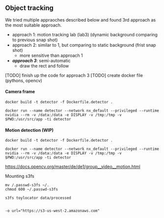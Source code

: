 

## Object tracking
We tried multiple appraoches described below and found 3rd approach as the most suitable approach. 

- approach 1: motion tracking lab (lab3) (dynamic background comparing to previous snap shot)
- approach 2: similar to 1, but comparing to static background (frist snap shot)
	- more sensitive than approach 1
- ***approach 3***: semi-automatic 
	- draw the rect and follow 

[TODO] finish up the code for approach 3
[TODO] create docker file (pythons, opencv)


#### Camera frame 
```
docker build -t detector -f Dockerfile.detector .

docker run --name detector --network nx_default --privileged --runtime nvidia --rm -v /data:/data -e DISPLAY -v /tmp:/tmp -v $PWD:/usr/src/app -ti detector 
```


#### Motion detection (WIP)

```
docker build -t detector -f Dockerfile.detector .

docker run --name detector --network nx_default --privileged --runtime nvidia --rm -v /data:/data -e DISPLAY -v /tmp:/tmp -v $PWD:/usr/src/app -ti detector 
```

https://docs.opencv.org/master/de/de1/group__video__motion.html



Mounting s3fs 

```
mv /.passwd-s3fs ~/.
chmod 600 ~/.passwd-s3fs

s3fs toylocator data/processed


-o url="https://s3-us-west-2.amazonaws.com"

```



